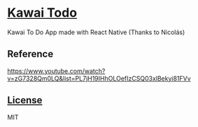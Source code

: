 # [Kawai Todo](https://github.com/qvil/kawai-todo)

Kawai To Do App made with React Native (Thanks to Nicolás)

<!-- ## Demo

![demo.png](demo.png) -->

<!-- ## Install

```
npm install
```

## Start

```
npm start
``` -->

## Reference

https://www.youtube.com/watch?v=zG7328Qm0LQ&list=PL7jH19IHhOLOefIzCSQ03xlBekyi81FVv

## [License](https://github.com/qvil/kawai-todo/blob/master/LICENSE)

MIT
